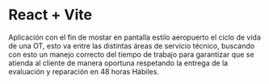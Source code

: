 # React + Vite

Aplicación con el fin de mostar en pantalla estilo aeropuerto el ciclo de vida de una OT, esto va entre las distintas áreas de servicio técnico, buscando con esto un manejo correcto del tiempo de trabajo para garantizar que se atienda al cliente de manera oportuna respetando la entrega de la evaluación y reparación en 48 horas Hábiles.
